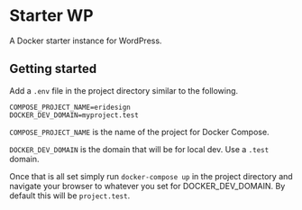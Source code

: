 # Starter WP

A Docker starter instance for WordPress.

## Getting started

Add a `.env` file in the project directory similar to the following.

```
COMPOSE_PROJECT_NAME=eridesign
DOCKER_DEV_DOMAIN=myproject.test
```

`COMPOSE_PROJECT_NAME` is the name of the project for Docker Compose.

`DOCKER_DEV_DOMAIN` is the domain that will be for local dev. Use a `.test` domain.

Once that is all set simply run `docker-compose up` in the project directory and navigate your browser to whatever you set for DOCKER_DEV_DOMAIN. By default this will be `project.test`.
